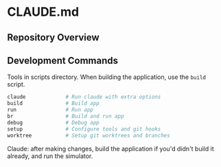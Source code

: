 # CLAUDE.md

## Repository Overview

## Development Commands

Tools in scripts directory. When building the application, use the `build` script.

```bash
claude             # Run claude with extra options
build              # Build app
run                # Run app
br                 # Build and run app
debug              # Debug app
setup              # Configure tools and git hooks
worktree           # Setup git worktrees and branches
```

Claude: after making changes, build the application if you'd didn't build it already, and run the simulator.

